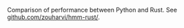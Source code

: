 Comparison of performance between Python and Rust. See [github.com/zouharvi/hmm-rust/](https://github.com/zouharvi/hmm-rust/).
